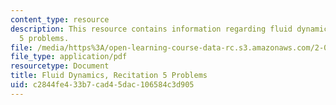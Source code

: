 ```yaml
---
content_type: resource
description: This resource contains information regarding fluid dynamics, recitation
  5 problems.
file: /media/https%3A/open-learning-course-data-rc.s3.amazonaws.com/2-06-fluid-dynamics-spring-2013/c2844fe433b7cad45dac106584c3d905_MIT2_06S14_rec5prob.pdf
file_type: application/pdf
resourcetype: Document
title: Fluid Dynamics, Recitation 5 Problems
uid: c2844fe4-33b7-cad4-5dac-106584c3d905
---
```

